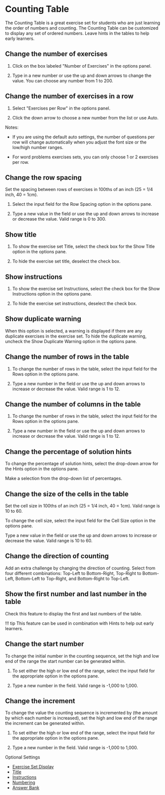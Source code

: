 # Counting Table

The Counting Table is a great exercise set for students who are just learning the order of numbers and counting. The Counting Table can be customized to display any set of ordered numbers. Leave hints in the tables to help early learners.

## Change the number of exercises

1. Click on the box labeled "Number of Exercises" in the options panel.

2. Type in a new number or use the up and down arrows to change the value. You can choose any number from 1 to 200.

## Change the number of exercises in a row

1. Select "Exercises per Row" in the options panel.

2. Click the down arrow to choose a new number from the list or use Auto.

Notes:

- If you are using the default auto settings, the number of questions per row will change automatically when you adjust the font size or the low/high number ranges.

- For word problems exercises sets, you can only choose 1 or 2 exercises per row.

## Change the row spacing

Set the spacing between rows of exercises in 100ths of an inch (25 = 1/4 inch, 40 = 1cm).

1. Select the input field for the Row Spacing option in the options pane.

2. Type a new value in the field or use the up and down arrows to increase or decrease the value. Valid range is 0 to 300.

## Show title

1. To show the exercise set Title, select the check box for the Show Title option in the options pane.

2. To hide the exercise set title, deselect the check box.

## Show instructions

1. To show the exercise set Instructions, select the check box for the Show Instructions option in the options pane.

2. To hide the exercise set instructions, deselect the check box.

## Show duplicate warning

When this option is selected, a warning is displayed if there are any duplicate exercises in the exercise set. To hide the duplicate warning, uncheck the Show Duplicate Warning option in the options pane.

## Change the number of rows in the table

1. To change the number of rows in the table, select the input field for the Rows option in the options pane.

2. Type a new number in the field or use the up and down arrows to increase or decrease the value. Valid range is 1 to 12.

## Change the number of columns in the table

1. To change the number of rows in the table, select the input field for the Rows option in the options pane.

2. Type a new number in the field or use the up and down arrows to increase or decrease the value. Valid range is 1 to 12.

## Change the percentage of solution hints

To change the percentage of solution hints, select the drop-down arrow for the Hints option in the options pane.

Make a selection from the drop-down list of percentages.

## Change the size of the cells in the table

Set the cell size in 100ths of an inch (25 = 1/4 inch, 40 = 1cm). Valid range is 10 to 60.

To change the cell size, select the input field for the Cell Size option in the options pane.

Type a new value in the field or use the up and down arrows to increase or decrease the value. Valid range is 10 to 60.

## Change the direction of counting

Add an extra challenge by changing the direction of counting. Select from four different combinations: Top-Left to Bottom-Right, Top-Right to Bottom-Left, Bottom-Left to Top-Right, and Bottom-Right to Top-Left.

## Show the first number and last number in the table

Check this feature to display the first and last numbers of the table.

!!! tip
    This feature can be used in combination with Hints to help out early learners.

## Change the start number

To change the initial number in the counting sequence, set the high and low end of the range the start number can be generated within.

1. To set either the high or low end of the range, select the input field for the appropriate option in the options pane.

2. Type a new number in the field. Valid range is -1,000 to 1,000.

## Change the increment

To change the value the counting sequence is incremented by (the amount by which each number is increased), set the high and low end of the range the increment can be generated within.

1. To set either the high or low end of the range, select the input field for the appropriate option in the options pane.

2. Type a new number in the field. Valid range is -1,000 to 1,000.

Optional Settings

- [Exercise Set Display](../../options/exercise-set-display-options.md)
- [Title](../../options/title-display-options.md)
- [Instructions](../../options/instructions-display-options.md)
- [Numbering](../../options/numbering-display-options.md)
- [Answer Bank](../../options/answer-bank-display-options.md)